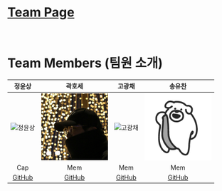 # [Team Page](https://capdol-plus-i.github.io/)

<br>

# Team Members (팀원 소개)
| 정윤상 | 곽호세 | 고광채 | 송유찬 |
|:------:|:------:|:------:|:------:|
| <img src="https://github.com/user-attachments/assets/c1c2b1e3-656d-4712-98ab-a15e91efa2da" alt="정윤상" width="150"> | <img src="https://raw.githubusercontent.com/Capdol-plus-i/.github/refs/heads/main/profile/KakaoTalk_20250309_153205622.webp" alt="곽호세" width="150"> | <img src="https://avatars.githubusercontent.com/u/52623237?v=4" alt="고광채" width="150"> | <img src="https://github.com/Capdol-plus-i/.github/blob/main/profile/420648220-cce9a139-12a0-48e8-987a-5c6a1e56606d.gif?raw=true" alt="송유찬" width="150"> |
| Cap | Mem | Mem | Mem |
| [GitHub](https://github.com/yunss719) | [GitHub](https://github.com/hosekwak) | [GitHub](https://github.com/kwangchae) | [GitHub](https://github.com/pandagom109206) |
